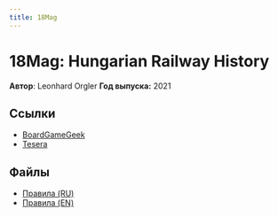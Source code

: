 ```yaml
---
title: 18Mag
---
```


# 18Mag: Hungarian Railway History

**Автор**: Leonhard Orgler
**Год выпуска:** 2021

## Ссылки

- [BoardGameGeek](https://boardgamegeek.com/boardgame/325191/18mag-hungarian-railway-history)
- [Tesera](https://tesera.ru/game/18mag/)

## Файлы

- [Правила (RU)](18Mag-rules-ru-v1.pdf)
- [Правила (EN)](https://boardgamegeek.com/filepage/222188/18mag-rules-english)
